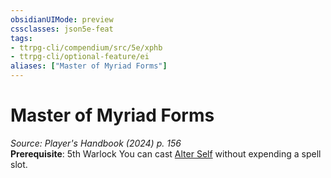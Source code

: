 ```yaml
---
obsidianUIMode: preview
cssclasses: json5e-feat
tags:
- ttrpg-cli/compendium/src/5e/xphb
- ttrpg-cli/optional-feature/ei
aliases: ["Master of Myriad Forms"]
---
```

# Master of Myriad Forms
*Source: Player's Handbook (2024) p. 156*  
**Prerequisite**: 5th Warlock
You can cast [Alter Self](3-Mechanics/CLI/spells/alter-self-xphb.md) without expending a spell slot.